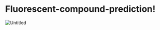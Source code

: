# Fluorescent-compound-prediction!
![Untitled](https://user-images.githubusercontent.com/65400086/234529785-13164fcd-d293-40d1-8095-3fed4c3ee2d1.png)
